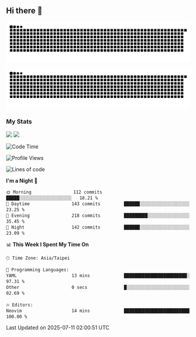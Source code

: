 ## Hi there 👋

<div align="center">

![GitHub Snake Light](https://raw.githubusercontent.com/CSY54/CSY54/snake/github-snake.svg#gh-light-mode-only)

![GitHub Snake dark](https://raw.githubusercontent.com/CSY54/CSY54/snake/github-snake-dark.svg#gh-dark-mode-only)

</div>

### My Stats

<picture>
  <source
    srcset="https://github-readme-stats.vercel.app/api?username=CSY54&show_icons=true&hide_border=true&hide_rank=true&bg_color=eff1f5&text_color=4c4f69&icon_color=8839ef&title_color=179299"
    media="(prefers-color-scheme: light)"
    height="195"
  />
  <img
    src="https://github-readme-stats.vercel.app/api?username=CSY54&show_icons=true&hide_border=true&hide_rank=true&bg_color=1e1e2e&text_color=cdd6f4&icon_color=cba6f7&title_color=94e2d5"
    height="195"
  />
</picture>
<picture>
  <source
    srcset="https://github-readme-stats.vercel.app/api/top-langs/?username=CSY54&layout=compact&hide_border=true&card_width=445&bg_color=eff1f5&text_color=4c4f69&icon_color=8839ef&title_color=179299"
    media="(prefers-color-scheme: light)"
    height="195"
  />
  <img
    src="https://github-readme-stats.vercel.app/api/top-langs/?username=CSY54&layout=compact&hide_border=true&card_width=445&bg_color=1e1e2e&text_color=cdd6f4&icon_color=cba6f7&title_color=94e2d5"
    height="195"
  />
</picture>

<!--START_SECTION:waka-->
![Code Time](http://img.shields.io/badge/Code%20Time-2%2C678%20hrs%2051%20mins-blue)

![Profile Views](http://img.shields.io/badge/Profile%20Views-7-blue)

![Lines of code](https://img.shields.io/badge/From%20Hello%20World%20I%27ve%20Written-492.9%20thousand%20lines%20of%20code-blue)

**I'm a Night 🦉** 

```text
🌞 Morning                112 commits         █████░░░░░░░░░░░░░░░░░░░░   18.21 % 
🌆 Daytime                143 commits         ██████░░░░░░░░░░░░░░░░░░░   23.25 % 
🌃 Evening                218 commits         █████████░░░░░░░░░░░░░░░░   35.45 % 
🌙 Night                  142 commits         ██████░░░░░░░░░░░░░░░░░░░   23.09 % 
```


📊 **This Week I Spent My Time On** 

```text
🕑︎ Time Zone: Asia/Taipei

💬 Programming Languages: 
YAML                     13 mins             ████████████████████████░   97.31 % 
Other                    0 secs              █░░░░░░░░░░░░░░░░░░░░░░░░   02.69 % 

🔥 Editors: 
Neovim                   14 mins             █████████████████████████   100.00 % 
```


 Last Updated on 2025-07-11 02:00:51 UTC
<!--END_SECTION:waka-->

<!--
**CSY54/CSY54** is a ✨ _special_ ✨ repository because its `README.md` (this file) appears on your GitHub profile.

Here are some ideas to get you started:

- 🔭 I’m currently working on ...
- 🌱 I’m currently learning ...
- 👯 I’m looking to collaborate on ...
- 🤔 I’m looking for help with ...
- 💬 Ask me about ...
- 📫 How to reach me: ...
- 😄 Pronouns: ...
- ⚡ Fun fact: ...
-->
